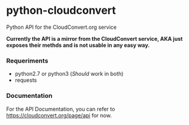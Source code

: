 python-cloudconvert
===================

Python API for the CloudConvert.org service


__Currently the API is a mirror from the CloudConvert service, AKA just exposes their methds and is not usable in any easy way.__

### Requeriments
- python2.7 or python3 (_Should_ work in both)
- requests


### Documentation

For the API Documentation, you can refer to https://cloudconvert.org/page/api for now.